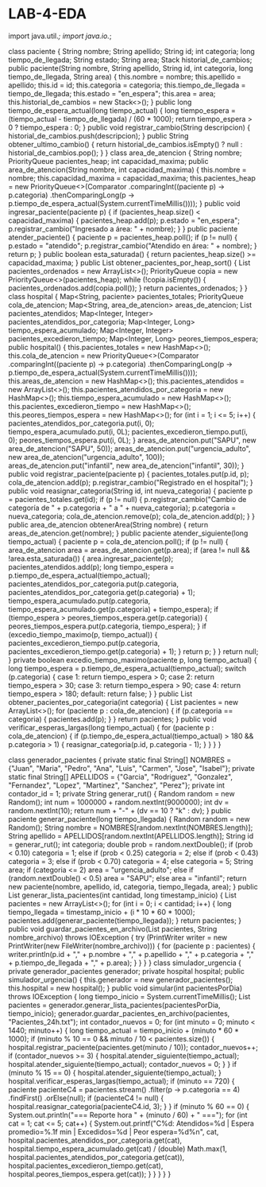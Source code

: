 # LAB-4-EDA
import java.util.*;
import java.io.*;

class paciente {
    String nombre;
    String apellido;
    String id;
    int categoria;
    long tiempo_de_llegada;
    String estado;
    String area;
    Stack<String> historial_de_cambios;
    public paciente(String nombre, String apellido, String id, int categoria, long tiempo_de_llegada, String area) {
        this.nombre = nombre;
        this.apellido = apellido;
        this.id = id;
        this.categoria = categoria;
        this.tiempo_de_llegada = tiempo_de_llegada;
        this.estado = "en_espera";
        this.area = area;
        this.historial_de_cambios = new Stack<>();
    }
    public long tiempo_de_espera_actual(long tiempo_actual) {
        long tiempo_espera = (tiempo_actual - tiempo_de_llegada) / (60 * 1000);
        return tiempo_espera > 0 ? tiempo_espera : 0;
    }
    public void registrar_cambio(String descripcion) {
        historial_de_cambios.push(descripcion);
    }
    public String obtener_ultimo_cambio() {
        return historial_de_cambios.isEmpty() ? null : historial_de_cambios.pop();
    }
}
class area_de_atencion {
    String nombre;
    PriorityQueue<paciente> pacientes_heap;
    int capacidad_maxima;
    public area_de_atencion(String nombre, int capacidad_maxima) {
        this.nombre = nombre;
        this.capacidad_maxima = capacidad_maxima;
        this.pacientes_heap = new PriorityQueue<>(Comparator
                .comparingInt((paciente p) -> p.categoria)
                .thenComparingLong(p -> p.tiempo_de_espera_actual(System.currentTimeMillis())));
    }
    public void ingresar_paciente(paciente p) {
        if (pacientes_heap.size() < capacidad_maxima) {
            pacientes_heap.add(p);
            p.estado = "en_espera";
            p.registrar_cambio("Ingresado a área: " + nombre);
        }
    }
    public paciente atender_paciente() {
        paciente p = pacientes_heap.poll();
        if (p != null) {
            p.estado = "atendido";
            p.registrar_cambio("Atendido en área: " + nombre);
        }
        return p;
    }
    public boolean esta_saturada() {
        return pacientes_heap.size() >= capacidad_maxima;
    }
    public List<paciente> obtener_pacientes_por_heap_sort() {
        List<paciente> pacientes_ordenados = new ArrayList<>();
        PriorityQueue<paciente> copia = new PriorityQueue<>(pacientes_heap);
        while (!copia.isEmpty()) {
            pacientes_ordenados.add(copia.poll());
        }
        return pacientes_ordenados;
    }
}
class hospital {
    Map<String, paciente> pacientes_totales;
    PriorityQueue<paciente> cola_de_atencion;
    Map<String, area_de_atencion> areas_de_atencion;
    List<paciente> pacientes_atendidos;
    Map<Integer, Integer> pacientes_atendidos_por_categoria;
    Map<Integer, Long> tiempo_espera_acumulado;
    Map<Integer, Integer> pacientes_excedieron_tiempo;
    Map<Integer, Long> peores_tiempos_espera;
    public hospital() {
        this.pacientes_totales = new HashMap<>();
        this.cola_de_atencion = new PriorityQueue<>(Comparator
                .comparingInt((paciente p) -> p.categoria)
                .thenComparingLong(p -> p.tiempo_de_espera_actual(System.currentTimeMillis())));
        this.areas_de_atencion = new HashMap<>();
        this.pacientes_atendidos = new ArrayList<>();
        this.pacientes_atendidos_por_categoria = new HashMap<>();
        this.tiempo_espera_acumulado = new HashMap<>();
        this.pacientes_excedieron_tiempo = new HashMap<>();
        this.peores_tiempos_espera = new HashMap<>();
        for (int i = 1; i <= 5; i++) {
            pacientes_atendidos_por_categoria.put(i, 0);
            tiempo_espera_acumulado.put(i, 0L);
            pacientes_excedieron_tiempo.put(i, 0);
            peores_tiempos_espera.put(i, 0L);
        }
        areas_de_atencion.put("SAPU", new area_de_atencion("SAPU", 50));
        areas_de_atencion.put("urgencia_adulto", new area_de_atencion("urgencia_adulto", 100));
        areas_de_atencion.put("infantil", new area_de_atencion("infantil", 30));
    }
    public void registrar_paciente(paciente p) {
        pacientes_totales.put(p.id, p);
        cola_de_atencion.add(p);
        p.registrar_cambio("Registrado en el hospital");
    }
    public void reasignar_categoria(String id, int nueva_categoria) {
        paciente p = pacientes_totales.get(id);
        if (p != null) {
            p.registrar_cambio("Cambio de categoría de " + p.categoria + " a " + nueva_categoria);
            p.categoria = nueva_categoria;
            cola_de_atencion.remove(p);
            cola_de_atencion.add(p);
        }
    }
    public area_de_atencion obtenerArea(String nombre) {
    return areas_de_atencion.get(nombre);
}
    public paciente atender_siguiente(long tiempo_actual) {
        paciente p = cola_de_atencion.poll();
        if (p != null) {
            area_de_atencion area = areas_de_atencion.get(p.area);
            if (area != null && !area.esta_saturada()) {
                area.ingresar_paciente(p);
                pacientes_atendidos.add(p);
                long tiempo_espera = p.tiempo_de_espera_actual(tiempo_actual);
                pacientes_atendidos_por_categoria.put(p.categoria, pacientes_atendidos_por_categoria.get(p.categoria) + 1);
                tiempo_espera_acumulado.put(p.categoria, tiempo_espera_acumulado.get(p.categoria) + tiempo_espera);
                if (tiempo_espera > peores_tiempos_espera.get(p.categoria)) {
                    peores_tiempos_espera.put(p.categoria, tiempo_espera);
                }
                if (excedio_tiempo_maximo(p, tiempo_actual)) {
                    pacientes_excedieron_tiempo.put(p.categoria, pacientes_excedieron_tiempo.get(p.categoria) + 1);
                }
                return p;
            }
        }
        return null;
    }
    private boolean excedio_tiempo_maximo(paciente p, long tiempo_actual) {
        long tiempo_espera = p.tiempo_de_espera_actual(tiempo_actual);
        switch (p.categoria) {
            case 1: return tiempo_espera > 0;
            case 2: return tiempo_espera > 30;
            case 3: return tiempo_espera > 90;
            case 4: return tiempo_espera > 180;
            default: return false;
        }
    }
    public List<paciente> obtener_pacientes_por_categoria(int categoria) {
        List<paciente> pacientes = new ArrayList<>();
        for (paciente p : cola_de_atencion) {
            if (p.categoria == categoria) {
                pacientes.add(p);
            }
        }
        return pacientes;
    }
    public void verificar_esperas_largas(long tiempo_actual) {
        for (paciente p : cola_de_atencion) {
            if (p.tiempo_de_espera_actual(tiempo_actual) > 180 && p.categoria > 1) {
                reasignar_categoria(p.id, p.categoria - 1);
            }
        }
    }
}

class generador_pacientes {
    private static final String[] NOMBRES = {"Juan", "Maria", "Pedro", "Ana", "Luis", "Carmen", "Jose", "Isabel"};
    private static final String[] APELLIDOS = {"Garcia", "Rodriguez", "Gonzalez", "Fernandez", "Lopez", "Martinez", "Sanchez", "Perez"};
    private int contador_id = 1;
    private String generar_rut() {
        Random random = new Random();
        int num = 1000000 + random.nextInt(9000000);
        int dv = random.nextInt(10);
        return num + "-" + (dv == 10 ? "k" : dv);
    }
    public paciente generar_paciente(long tiempo_llegada) {
        Random random = new Random();
        String nombre = NOMBRES[random.nextInt(NOMBRES.length)];
        String apellido = APELLIDOS[random.nextInt(APELLIDOS.length)];
        String id = generar_rut();
        int categoria;
        double prob = random.nextDouble();
        if (prob < 0.10) categoria = 1;
        else if (prob < 0.25) categoria = 2;
        else if (prob < 0.43) categoria = 3;
        else if (prob < 0.70) categoria = 4;
        else categoria = 5;
        String area;
        if (categoria <= 2) area = "urgencia_adulto";
        else if (random.nextDouble() < 0.5) area = "SAPU";
        else area = "infantil";
        return new paciente(nombre, apellido, id, categoria, tiempo_llegada, area);
    }
    public List<paciente> generar_lista_pacientes(int cantidad, long timestamp_inicio) {
        List<paciente> pacientes = new ArrayList<>();
        for (int i = 0; i < cantidad; i++) {
            long tiempo_llegada = timestamp_inicio + (i * 10 * 60 * 1000);
            pacientes.add(generar_paciente(tiempo_llegada));
        }
        return pacientes;
    }
    public void guardar_pacientes_en_archivo(List<paciente> pacientes, String nombre_archivo) throws IOException {
        try (PrintWriter writer = new PrintWriter(new FileWriter(nombre_archivo))) {
            for (paciente p : pacientes) {
                writer.println(p.id + "," + p.nombre + "," + p.apellido + "," + p.categoria + "," + p.tiempo_de_llegada + "," + p.area);
            }
        }
    }
}
class simulador_urgencia {
    private generador_pacientes generador;
    private hospital hospital;
    public simulador_urgencia() {
        this.generador = new generador_pacientes();
        this.hospital = new hospital();
    }
    public void simular(int pacientesPorDia) throws IOException {
        long tiempo_inicio = System.currentTimeMillis();
        List<paciente> pacientes = generador.generar_lista_pacientes(pacientesPorDia, tiempo_inicio);
        generador.guardar_pacientes_en_archivo(pacientes, "Pacientes_24h.txt");
        int contador_nuevos = 0;
        for (int minuto = 0; minuto < 1440; minuto++) {
            long tiempo_actual = tiempo_inicio + (minuto * 60 * 1000);
            if (minuto % 10 == 0 && minuto / 10 < pacientes.size()) {
                hospital.registrar_paciente(pacientes.get(minuto / 10));
                contador_nuevos++;
                if (contador_nuevos >= 3) {
                    hospital.atender_siguiente(tiempo_actual);
                    hospital.atender_siguiente(tiempo_actual);
                    contador_nuevos = 0;
                }
            }
            if (minuto % 15 == 0) {
                hospital.atender_siguiente(tiempo_actual);
            }
            hospital.verificar_esperas_largas(tiempo_actual);
            if (minuto == 720) {
                paciente pacienteC4 = pacientes.stream()
                        .filter(p -> p.categoria == 4)
                        .findFirst()
                        .orElse(null);
                if (pacienteC4 != null) {
                    hospital.reasignar_categoria(pacienteC4.id, 3);
                }
            }
            if (minuto % 60 == 0) {
                System.out.println("=== Reporte hora " + (minuto / 60) + " ===");
                for (int cat = 1; cat <= 5; cat++) {
                    System.out.printf("C%d: Atendidos=%d | Espera promedio=%.1f min | Excedidos=%d | Peor espera=%d%n",
                            cat,
                            hospital.pacientes_atendidos_por_categoria.get(cat),
                            hospital.tiempo_espera_acumulado.get(cat) / (double) Math.max(1, hospital.pacientes_atendidos_por_categoria.get(cat)),
                            hospital.pacientes_excedieron_tiempo.get(cat),
                            hospital.peores_tiempos_espera.get(cat));
                }
            }
        }
    }
}
